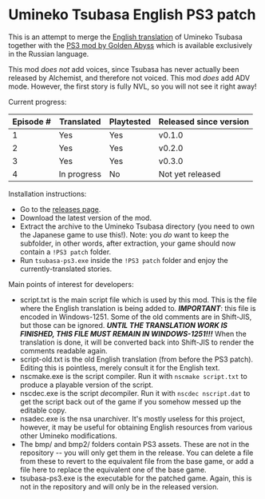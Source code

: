 # Umineko Tsubasa English PS3 patch

This is an attempt to merge the [English translation](https://uminekotsubasa.github.io)
of Umineko Tsubasa together with the [PS3 mod by Golden Abyss](http://golden-abyss.blogspot.com/2015/12/umineko-tsubasa-ps3_19.html)
which is available exclusively in the Russian language.

This mod *does not* add voices, since Tsubasa has never actually been released by Alchemist, and therefore not voiced.
This mod *does* add ADV mode. However, the first story is fully NVL, so you will not see it right away!

Current progress:

|Episode #|Translated|Playtested|Released since version|
|--|--|--|--|
|1|Yes|Yes|v0.1.0|
|2|Yes|Yes|v0.2.0|
|3|Yes|Yes|v0.3.0|
|4|In progress|No|Not yet released|

Installation instructions:

- Go to the [releases page](../../releases).
- Download the latest version of the mod.
- Extract the archive to the Umineko Tsubasa directory (you need to own the Japanese game to use this!). Note: you *do* want to keep the subfolder, in other words, after extraction, your game should now contain a `!PS3 patch` folder.
- Run `tsubasa-ps3.exe` inside the `!PS3 patch` folder and enjoy the currently-translated stories.

Main points of interest for developers:
- script.txt is the main script file which is used by this mod. 
This is the file where the English translation is being added to.
***IMPORTANT***: this file is encoded in Windows-1251. Some of the old comments are in Shift-JIS, but those can be ignored.
***UNTIL THE TRANSLATION WORK IS FINISHED, THIS FILE MUST REMAIN IN WINDOWS-1251!!!***
When the translation is done, it will be converted back into Shift-JIS to render the comments readable again.
- script-old.txt is the old English translation (from before the PS3 patch). Editing this is pointless, merely consult it for the English text.
- nscmake.exe is the script compiler. Run it with `nscmake script.txt` to produce a playable version of the script.
- nscdec.exe is the script *de*compiler. Run it with `nscdec nscript.dat` to get the script back out of the game if you somehow messed up the editable copy.
- nsadec.exe is the nsa unarchiver. It's mostly useless for this project, however, it may be useful for obtaining English resources from various other Umineko modifications.
- The bmp/ and bmp2/ folders contain PS3 assets.
These are not in the repository -- you will only get them in the release.
You can delete a file from these to revert to the equivalent file from the base game, or
add a file here to replace the equivalent one of the base game.
- tsubasa-ps3.exe is the executable for the patched game.
Again, this is not in the repository and will only be in the released version.
